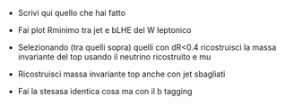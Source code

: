 - Scrivi qui quello che hai fatto

- Fai plot Rminimo tra jet e bLHE del W leptonico

- Selezionando (tra quelli sopra) quelli con dR<0.4 ricostruisci la massa invariante del top usando il neutrino ricostruito e mu

- Ricostruisci massa invariante top anche con jet sbagliati

- Fai la stesasa identica cosa ma con il b tagging
